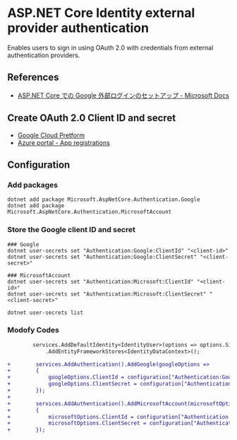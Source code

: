 # ASP.NET Core Identity external provider authentication

Enables users to sign in using OAuth 2.0 with credentials from external authentication providers.

<!-- ----- -->

## References

- [ASP.NET Core での Google 外部ログインのセットアップ - Microsoft Docs](https://learn.microsoft.com/ja-jp/aspnet/core/security/authentication/social/?view=aspnetcore-6.0)

<!-- ----- -->

## Create OAuth 2.0 Client ID and secret

- [Google Cloud Pretform](https://console.cloud.google.com/)
- [Azure portal - App registrations](https://go.microsoft.com/fwlink/?linkid=2083908)

<!-- ----- -->

## Configuration

### Add packages

```shell
dotnet add package Microsoft.AspNetCore.Authentication.Google
dotnet add package Microsoft.AspNetCore.Authentication.MicrosoftAccount

```

### Store the Google client ID and secret

```shell
### Google
dotnet user-secrets set "Authentication:Google:ClientId" "<client-id>"
dotnet user-secrets set "Authentication:Google:ClientSecret" "<client-secret>"

### MicrosoftAccount
dotnet user-secrets set "Authentication:Microsoft:ClientId" "<client-id>"
dotnet user-secrets set "Authentication:Microsoft:ClientSecret" "<client-secret>"

dotnet user-secrets list
```

### Modofy Codes

```diff
        services.AddDefaultIdentity<IdentityUser>(options => options.SignIn.RequireConfirmedAccount = true)
            .AddEntityFrameworkStores<IdentityDataContext>();

+        services.AddAuthentication().AddGoogle(googleOptions =>
+        {
+            googleOptions.ClientId = configuration["Authentication:Google:ClientId"];
+            googleOptions.ClientSecret = configuration["Authentication:Google:ClientSecret"];
+        });
+
+        services.AddAuthentication().AddMicrosoftAccount(microsoftOptions =>
+        {
+            microsoftOptions.ClientId = configuration["Authentication:Microsoft:ClientId"];
+            microsoftOptions.ClientSecret = configuration["Authentication:Microsoft:ClientSecret"];
+        });
```
